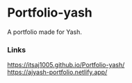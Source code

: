 # Portfolio-yash
A portfolio made for Yash.

### Links
https://itsaj1005.github.io/Portfolio-yash/   
https://ajyash-portfolio.netlify.app/
